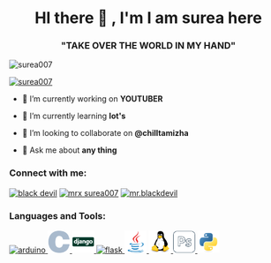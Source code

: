

<h1 align="center"> HI there 👋 , I'm I am surea here</h1>
<h3 align="center">"TAKE OVER THE WORLD IN MY HAND"</h3>

<p align="left"> <img src="https://komarev.com/ghpvc/?username=surea007&label=Profile%20views&color=0e75b6&style=flat" alt="surea007" /> </p>

<p align="left"> <a href="https://github.com/ryo-ma/github-profile-trophy"><img src="https://github-profile-trophy.vercel.app/?username=surea007" alt="surea007" /></a> </p>

- 🔭 I’m currently working on **YOUTUBER**

- 🌱 I’m currently learning **Iot's**

- 👯 I’m looking to collaborate on **@chilltamizha**

- 💬 Ask me about **any thing**

<h3 align="left">Connect with me:</h3>
<p align="left">
<a href="https://twitter.com/black devil" target="blank"><img align="center" src="https://cdn.jsdelivr.net/npm/simple-icons@3.0.1/icons/twitter.svg" alt="black devil" height="30" width="40" /></a>
<a href="https://fb.com/mrx surea007" target="blank"><img align="center" src="https://cdn.jsdelivr.net/npm/simple-icons@3.0.1/icons/facebook.svg" alt="mrx surea007" height="30" width="40" /></a>
<a href="https://instagram.com/mr.blackdevil" target="blank"><img align="center" src="https://cdn.jsdelivr.net/npm/simple-icons@3.0.1/icons/instagram.svg" alt="mr.blackdevil" height="30" width="40" /></a>
</p>

<h3 align="left">Languages and Tools:</h3>
<p align="left"> <a href="https://www.arduino.cc/" target="_blank"> <img src="https://cdn.worldvectorlogo.com/logos/arduino-1.svg" alt="arduino" width="40" height="40"/> </a> <a href="https://www.cprogramming.com/" target="_blank"> <img src="https://raw.githubusercontent.com/devicons/devicon/master/icons/c/c-original.svg" alt="c" width="40" height="40"/> </a> <a href="https://www.djangoproject.com/" target="_blank"> <img src="https://raw.githubusercontent.com/devicons/devicon/master/icons/django/django-original.svg" alt="django" width="40" height="40"/> </a> <a href="https://flask.palletsprojects.com/" target="_blank"> <img src="https://www.vectorlogo.zone/logos/pocoo_flask/pocoo_flask-icon.svg" alt="flask" width="40" height="40"/> </a> <a href="https://www.java.com" target="_blank"> <img src="https://raw.githubusercontent.com/devicons/devicon/master/icons/java/java-original.svg" alt="java" width="40" height="40"/> </a> <a href="https://www.linux.org/" target="_blank"> <img src="https://raw.githubusercontent.com/devicons/devicon/master/icons/linux/linux-original.svg" alt="linux" width="40" height="40"/> </a> <a href="https://www.photoshop.com/en" target="_blank"> <img src="https://raw.githubusercontent.com/devicons/devicon/master/icons/photoshop/photoshop-line.svg" alt="photoshop" width="40" height="40"/> </a> <a href="https://www.python.org" target="_blank"> <img src="https://raw.githubusercontent.com/devicons/devicon/master/icons/python/python-original.svg" alt="python" width="40" height="40"/> </a> </p>
